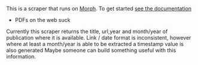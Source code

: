 This is a scraper that runs on [Morph](https://morph.io). To get started [see the documentation](https://morph.io/documentation)

* PDFs on the web suck

Currently this scraper returns the title, url,year and month/year of publication where it is available.
Link / date format is inconsistent, however where at least a month/year is able to be extracted a timestamp value is also generated
Maybe someone can build something useful with this information.
